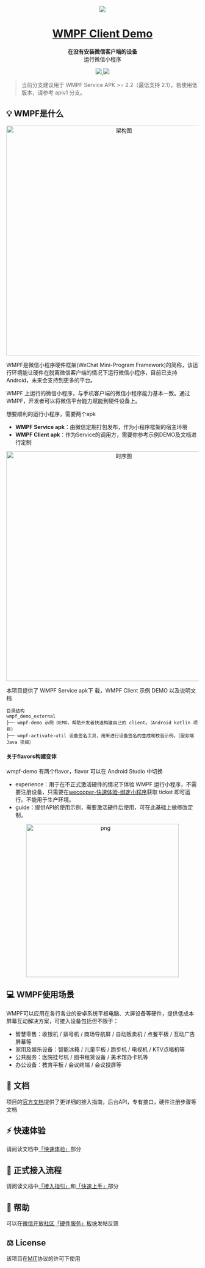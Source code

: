 <p align="center">
<a href="https://developers.weixin.qq.com/doc/oplatform/Miniprogram_Frame/">
    <img src="https://github.com/wmpf/wmpf_demo_external/blob/master/assets/logo.png" />
</a>
</p>

<h1 align="center">
  <a href="https://github.com/wmpf/wmpf_demo_external/">
   WMPF Client Demo
  </a>
</h1>

<p align="center">
  <strong>在没有安装微信客户端的设备</strong><br>
运行微信小程序
</p>

<p align="center">
	
<a href="https://img.shields.io/badge/license-MIT-blue.svg">
    <img src="https://img.shields.io/badge/license-MIT-blue.svg" />
</a>

<a href="https://github.com/wmpf/wmpf_demo_external/releases">
    <img src="https://img.shields.io/github/v/release/wmpf/wmpf_demo_external.svg" />
</a>
</p>

> 当前分支建议用于 WMPF Service APK >= 2.2（最低支持 2.1）。若使用低版本，请参考 apiv1 分支。

## 💡 WMPF是什么


<p align="center" >
<img  width = "600" src="https://github.com/wmpf/wmpf_demo_external/blob/master/assets/arch.png" alt="架构图" align=center />
</p>

WMPF是微信小程序硬件框架(WeChat Mini-Program Framework)的简称，该运行环境能让硬件在脱离微信客户端的情况下运行微信小程序，目前已支持Android，未来会支持到更多的平台。

WMPF 上运行的微信小程序，与手机客户端的微信小程序能力基本一致。通过 WMPF，开发者可以将微信平台能力赋能到硬件设备上。

想要顺利的运行小程序，需要两个apk

* **WMPF Service apk**：由微信定期打包发布，作为小程序框架的宿主环境
* **WMPF Client apk**：作为Service的调用方，需要你参考示例DEMO及文档进行定制

<p align="center" >
<img  width = "600" src="https://github.com/wmpf/wmpf_demo_external/blob/master/assets/seqDiag.png" alt="时序图" align=center />
</p>


本项目提供了 WMPF Service apk下 载，WMPF Client 示例 DEMO 以及说明文档

```
目录结构
wmpf_demo_external
├── wmpf-demo 示例 DEMO，帮助开发者快速构建自己的 client。（Android kotlin 项目）
├── wmpf-activate-util 设备签名工具，用来进行设备签名的生成和校验示例。（服务端 Java 项目）
```

#### 关于flavors构建变体

wmpf-demo 有两个flavor，flavor 可以在 Android Studio 中切换

* experience：用于在不正式激活硬件的情况下体验 WMPF 运行小程序，不需要注册设备，只需要在[wecooper-快速体验-绑定小程序](https://wecooper.weixin.qq.com/)获取 ticket 即可运行。不能用于生产环境。
* guide：提供API的使用示例，需要激活硬件后使用，可在此基础上做修改定制。

<p align="center">
<img src="https://raw.githubusercontent.com/wmpf/wmpf_demo_external/master/assets/favor-example.png" width = "400" alt="png" align=center />
</p>

## 💻 WMPF使用场景

WMPF可以应用在各行各业的安卓系统平板电脑、大屏设备等硬件，提供低成本屏幕互动解决方案，可接入设备包括但不限于：

* 智慧零售：收银机 / 排号机 / 商场导航屏 / 自动贩卖机 / 点餐平板 / 互动广告屏幕等
* 家用及娱乐设备：智能冰箱 / 儿童平板 / 跑步机 / 电视机 / KTV点唱机等
* 公共服务：医院挂号机 / 图书租赁设备 / 美术馆办卡机等
* 办公设备：教育平板 / 会议终端 / 会议投屏等


## 📖 文档

项目的[官方文档](https://developers.weixin.qq.com/doc/oplatform/Miniprogram_Frame/)提供了更详细的接入指南，后台API，专有接口，硬件注册步骤等文档

## ⚡️ 快速体验

请阅读文档中[「快速体验」](https://developers.weixin.qq.com/doc/oplatform/Miniprogram_Frame/demo.html)部分

## 🚀 正式接入流程

请阅读文档中[「接入指引」](https://developers.weixin.qq.com/doc/oplatform/Miniprogram_Frame/process.html)和[「快速上手」](https://developers.weixin.qq.com/doc/oplatform/Miniprogram_Frame/quick-start.html)部分

## 🙋 帮助

可以在[微信开放社区「硬件服务」板块](https://developers.weixin.qq.com/community/minihome/mixflow/2351405025148862470)发帖反馈

## ⚖️ License

该项目在[MIT](https://github.com/wmpf/LICENSE)协议的许可下使用

